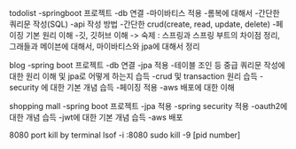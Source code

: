 todolist
-springboot 프로젝트
-db 연결
-마이바티스 적용
-롬복에 대해서
-간단한 쿼리문 작성(SQL)
-api 작성 방법
-간단한 crud(create, read, update, delete)
-페이징 기본 원리 이해
-깃, 깃허브 이해
-> 숙제 : 스프링과 스프링 부트의 차이점 정리, 그래들과 메이븐에 대해서, 마이바티스와 jpa에 대해서 정리

blog
-spring boot 프로젝트
-db 연결
-jpa 적용
-테이블 조인 등 중급 쿼리문 작성에 대한 원리 이해 및 jpa로 어떻게 하는지 습득
-crud 및 transaction 원리 습득
-security 에 대한 기본 개념 습득
-페이징 적용
-aws 배포에 대한 이해

shopping mall
-spring boot 프로젝트
-jpa 적용
-spring security 적용
-oauth2에 대한 개념 습득
-jwt에 대한 기본 개념 습득
-aws 배포


8080 port kill by terminal
lsof -i :8080
sudo kill -9 [pid number]